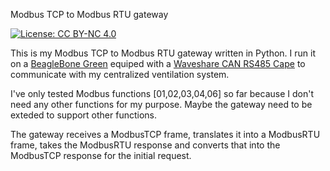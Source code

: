 Modbus TCP to Modbus RTU gateway

[![License: CC BY-NC 4.0](https://img.shields.io/badge/License-CC%20BY--NC%204.0-lightgrey.svg)](http://creativecommons.org/licenses/by-nc/4.0/)  

This is my Modbus TCP to Modbus RTU gateway written in Python.
I run it on a [BeagleBone Green](http://beagleboard.org/Green) equiped with a [Waveshare CAN RS485 Cape](www.waveshare.com/wiki/RS485_CAN_CAPE) to communicate with my centralized ventilation system.

I've only tested Modbus functions [01,02,03,04,06] so far because I don't need any other functions for my purpose.
Maybe the gateway need to be exteded to support other functions.

The gateway receives a ModbusTCP frame, translates it into a ModbusRTU frame, takes the ModbusRTU response and converts that into the ModbusTCP response for the initial request.
